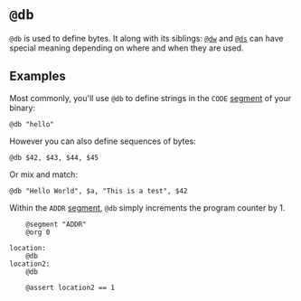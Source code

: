 # `@db`

`@db` is used to define bytes. It along with its siblings:
[`@dw`](./dw.md) and [`@ds`](./ds.md) can have special meaning
depending on where and when they are used.

## Examples

Most commonly, you'll use `@db` to define strings in the `CODE`
[segment](./segment.md) of your binary:

```
@db "hello"
```

However you can also define sequences of bytes:

```
@db $42, $43, $44, $45
```

Or mix and match:

```
@db "Hello World", $a, "This is a test", $42
```

Within the `ADDR` [segment](./segment.md), `@db` simply increments the program
counter by 1.

```
    @segment "ADDR"
    @org 0

location:
    @db
location2:
    @db

    @assert location2 == 1
```


